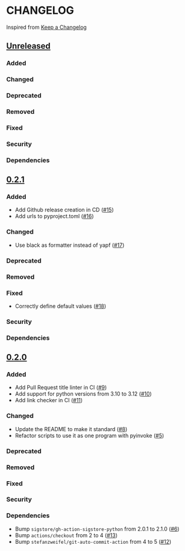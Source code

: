 # CHANGELOG
Inspired from [Keep a Changelog](https://keepachangelog.com/en/1.0.0/)

## [Unreleased]
### Added
### Changed
### Deprecated
### Removed
### Fixed
### Security
### Dependencies

## [0.2.1]
### Added
- Add Github release creation in CD ([#15](https://github.com/MechanicalFlower/magic_combo/pull/15))
- Add urls to pyproject.toml ([#16](https://github.com/MechanicalFlower/magic_combo/pull/16))
### Changed
- Use black as formatter instead of yapf ([#17](https://github.com/MechanicalFlower/magic_combo/pull/17))
### Deprecated
### Removed
### Fixed
- Correctly define default values ([#18](https://github.com/MechanicalFlower/magic_combo/pull/18))
### Security
### Dependencies

## [0.2.0]
### Added
- Add Pull Request title linter in CI ([#9](https://github.com/MechanicalFlower/magic_combo/pull/9))
- Add support for python versions from 3.10 to 3.12 ([#10](https://github.com/MechanicalFlower/magic_combo/pull/10))
- Add link checker in CI ([#11](https://github.com/MechanicalFlower/magic_combo/pull/11))
### Changed
- Update the README to make it standard ([#8](https://github.com/MechanicalFlower/magic_combo/pull/8))
- Refactor scripts to use it as one program with pyinvoke ([#5](https://github.com/MechanicalFlower/magic_combo/pull/5))
### Deprecated
### Removed
### Fixed
### Security
### Dependencies
- Bump `sigstore/gh-action-sigstore-python` from 2.0.1 to 2.1.0 ([#6](https://github.com/MechanicalFlower/magic_combo/pull/6))
- Bump `actions/checkout` from 2 to 4 ([#13](https://github.com/MechanicalFlower/magic_combo/pull/13))
- Bump `stefanzweifel/git-auto-commit-action` from 4 to 5 ([#12](https://github.com/MechanicalFlower/magic_combo/pull/12))

[Unreleased]: https://github.com/MechanicalFlower/magic_combo/compare/0.2.1...HEAD
[0.2.1]: https://github.com/MechanicalFlower/magic_combo/compare/0.2.0...0.2.1
[0.2.0]: https://github.com/MechanicalFlower/magic_combo/compare/0.1.1...0.2.0
